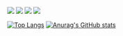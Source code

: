 <p>
  <img src="https://img.shields.io/badge/zjaqld@naver.com-03C75A?style=flat-square&logo=Naver&logoColor=white"/>
  <img src="https://img.shields.io/badge/jyh990321@gmail.com-EA4335?style=flat-square&logo=Gmail&logoColor=white"/>
  <img src="https://img.shields.io/badge/yonghoon_99@icloud.com-3693F3?style=flat-square&logo=iCloud&logoColor=white"/>
  <a href="https://steamcommunity.com/id/jobok_life/"><img src="https://img.shields.io/badge/Steam-000000?style=flat-square&logo=Steam&logoColor=white"/></a>
</p>

[![Top Langs](https://github-readme-stats.vercel.app/api/top-langs/?username=jobokcoder)](https://github.com/anuraghazra/github-readme-stats)
[![Anurag's GitHub stats](https://github-readme-stats.vercel.app/api?username=jobokcoder)](https://github.com/anuraghazra/github-readme-stats)
